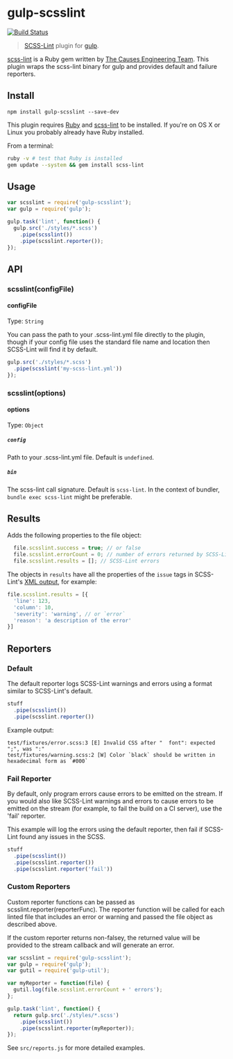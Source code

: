 # gulp-scsslint

[![Build Status](https://travis-ci.org/noahmiller/gulp-scsslint.svg?branch=master)](https://travis-ci.org/noahmiller/gulp-scsslint)

> [SCSS-Lint](https://github.com/causes/scss-lint) plugin for [gulp](http://gulpjs.com).

[scss-lint](https://github.com/causes/scss-lint) is a Ruby gem written by
[The Causes Engineering Team](https://github.com/causes).
This plugin wraps the scss-lint binary for gulp and provides
default and failure reporters.


## Install

    npm install gulp-scsslint --save-dev

This plugin requires [Ruby](http://www.ruby-lang.org/en/downloads/)
and [scss-lint](https://github.com/causes/scss-lint#installation)
to be installed. If you're on OS X or Linux you probably already have
Ruby installed.

From a terminal:

```sh
ruby -v # test that Ruby is installed
gem update --system && gem install scss-lint
```

## Usage

```javascript
var scsslint = require('gulp-scsslint');
var gulp = require('gulp');

gulp.task('lint', function() {
  gulp.src('./styles/*.scss')
    .pipe(scsslint())
    .pipe(scsslint.reporter());
});
```

## API

### scsslint(configFile)

#### configFile
Type: `String`

You can pass the path to your .scss-lint.yml file directly to the plugin,
though if your config file uses the standard file name and location
then SCSS-Lint will find it by default.

```javascript
gulp.src('./styles/*.scss')
  .pipe(scsslint('my-scss-lint.yml'))
});
```

### scsslint(options)

#### options
Type: `Object`

##### `config`

Path to your .scss-lint.yml file.  Default is `undefined`.

##### `bin`

The scss-lint call signature.  Default is `scss-lint`.  In the context of
bundler, `bundle exec scss-lint` might be preferable.

## Results

Adds the following properties to the file object:

```javascript
  file.scsslint.success = true; // or false
  file.scsslint.errorCount = 0; // number of errors returned by SCSS-Lint
  file.scsslint.results = []; // SCSS-Lint errors
```

The objects in `results` have all the properties of the `issue` tags in
SCSS-Lint's [XML output](https://github.com/causes/scss-lint#xml), for example:

```javascript
file.scsslint.results = [{
  'line': 123,
  'column': 10,
  'severity': 'warning', // or `error`
  'reason': 'a description of the error'
}]
```

## Reporters

### Default

The default reporter logs SCSS-Lint warnings and errors using a format
similar to SCSS-Lint's default.

```javascript
stuff
  .pipe(scsslint())
  .pipe(scsslint.reporter())
```

Example output:

```
test/fixtures/error.scss:3 [E] Invalid CSS after "  font": expected ";", was ":"
test/fixtures/warning.scss:2 [W] Color `black` should be written in hexadecimal form as `#000`
```

### Fail Reporter

By default, only program errors cause errors to be emitted on the stream.
If you would also like SCSS-Lint warnings and errors to cause errors to be
emitted on the stream (for example, to fail the build on a CI server),
use the 'fail' reporter.

This example will log the errors using the default reporter, then fail
if SCSS-Lint found any issues in the SCSS.

```javascript
stuff
  .pipe(scsslint())
  .pipe(scsslint.reporter())
  .pipe(scsslint.reporter('fail'))
```

### Custom Reporters

Custom reporter functions can be passed as scsslint.reporter(reporterFunc).
The reporter function will be called for each linted file that includes
an error or warning and passed the file object as described above.

If the custom reporter returns non-falsey, the returned value will be
provided to the stream callback and will generate an error.

```javascript
var scsslint = require('gulp-scsslint');
var gulp = require('gulp');
var gutil = require('gulp-util');

var myReporter = function(file) {
  gutil.log(file.scsslint.errorCount + ' errors');
};

gulp.task('lint', function() {
  return gulp.src('./styles/*.scss')
    .pipe(scsslint())
    .pipe(scsslint.reporter(myReporter));
});
```

See `src/reports.js` for more detailed examples.
